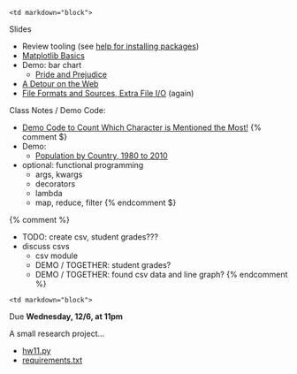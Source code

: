 	<td markdown="block">

Slides

* Review tooling (see [help for installing packages](help.html))
* [Matplotlib Basics](slides/12/matplotlib.html)
* Demo: bar chart 
	* [Pride and Prejudice](http://www.gutenberg.org/files/1342/1342-0.txt)
* [A Detour on the Web](slides/12/web.html)
* [File Formats and Sources, Extra File I/O](slides/10/data-files-advanced.html) (again)

Class Notes / Demo Code:

* [Demo Code to Count Which Character is Mentioned the Most!](resources/code/class12/pride.py)
{% comment $}
* Demo: 
	* [Population by Country, 1980 to 2010](https://catalog.data.gov/dataset/population-by-country-1980-2010)
* optional: functional programming
    * args, kwargs
    * decorators
    * lambda
    * map, reduce, filter
{% endcomment $}

{% comment %}
* TODO: create csv, student grades???
* discuss csvs
    * csv module
    * DEMO / TOGETHER: student grades?
    * DEMO / TOGETHER: found csv data and line graph?
{% endcomment %}
</td>

	<td markdown="block">

Due __Wednesday, 12/6, at 11pm__

A small research project...

* [hw11.py](assignments/hw11/hw11.py) 
* [requirements.txt](assignments/hw11/requirements.txt) 

</td>
